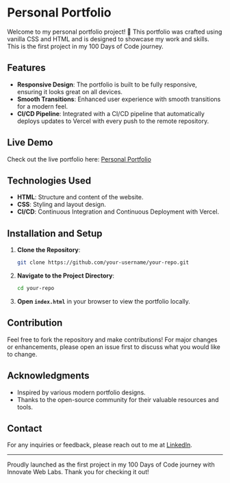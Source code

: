 # Personal Portfolio

Welcome to my personal portfolio project! 🚀 This portfolio was crafted using vanilla CSS and HTML and is designed to showcase my work and skills. This is the first project in my 100 Days of Code journey.

## Features

- **Responsive Design**: The portfolio is built to be fully responsive, ensuring it looks great on all devices.
- **Smooth Transitions**: Enhanced user experience with smooth transitions for a modern feel.
- **CI/CD Pipeline**: Integrated with a CI/CD pipeline that automatically deploys updates to Vercel with every push to the remote repository.

## Live Demo

Check out the live portfolio here: [Personal Portfolio](https://sagar-chhabriya.vercel.app/)

## Technologies Used

- **HTML**: Structure and content of the website.
- **CSS**: Styling and layout design.
- **CI/CD**: Continuous Integration and Continuous Deployment with Vercel.

## Installation and Setup

1. **Clone the Repository**:

    ```bash
    git clone https://github.com/your-username/your-repo.git
    ```

2. **Navigate to the Project Directory**:

    ```bash
    cd your-repo
    ```

3. **Open `index.html`** in your browser to view the portfolio locally.

## Contribution

Feel free to fork the repository and make contributions! For major changes or enhancements, please open an issue first to discuss what you would like to change.


## Acknowledgments

- Inspired by various modern portfolio designs.
- Thanks to the open-source community for their valuable resources and tools.

## Contact

For any inquiries or feedback, please reach out to me at [LinkedIn](linkedin.com/in/sagar-chhabriya/).

---

Proudly launched as the first project in my 100 Days of Code journey with Innovate Web Labs. Thank you for checking it out!

